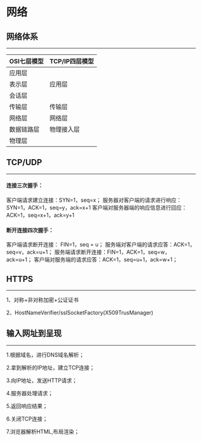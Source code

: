 # 网络

## 网络体系
---

|OSI七层模型 |TCP/IP四层模型|
|----|----|
|应用层||
|表示层|应用层|
|会话层||
|传输层|传输层|
|网络层|网络层|
|数据链路层|物理接入层|
|物理层||


## TCP/UDP
---

#### 连接三次握手：

客户端请求建立连接：SYN=1，seq=x；
服务器对客户端的请求进行响应：SYN=1，ACK=1，seq=y，ack=x+1
客户端对服务器端的响应信息进行回应：ACK=1，seq=x+1，ack=y+1


#### 断开连接四次握手：

客户端请求断开连接： FIN=1，seq = u；
服务端对客户端的请求应答：ACK=1，seq=v，ack=u+1；
服务端请求断开连接：FIN=1，ACK=1，seq=w，ack=u+1；
客户端对服务端的请求应答：ACK=1，seq=u+1，ack=w+1；


## HTTPS
---

1、对称+非对称加密+公证证书

2、HostNameVerifier/sslSocketFactory(X509TrusManager)


## 输入网址到呈现
---

1.根据域名，进行DNS域名解析；

2.拿到解析的IP地址，建立TCP连接；

3.向IP地址，发送HTTP请求；

4.服务器处理请求；

5.返回响应结果；

6.关闭TCP连接；

7.浏览器解析HTML,布局渲染；



